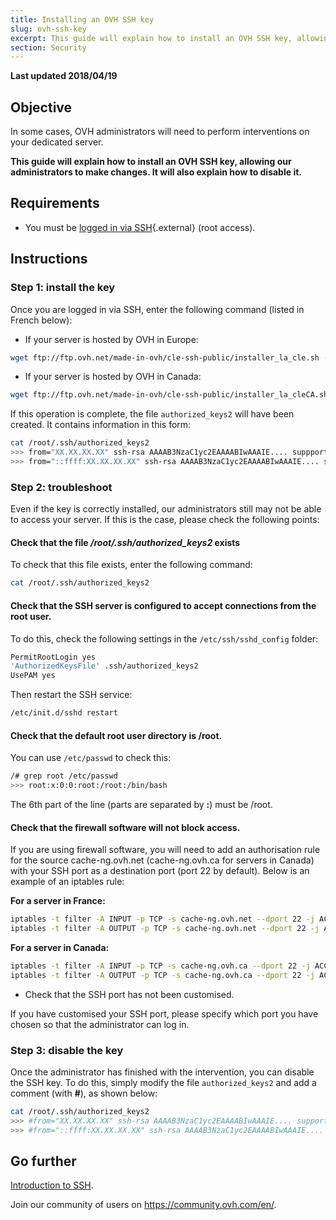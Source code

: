 ```yaml
---
title: Installing an OVH SSH key 
slug: ovh-ssh-key
excerpt: This guide will explain how to install an OVH SSH key, allowing our administrators to make changes
section: Security
---
```


**Last updated 2018/04/19**

## Objective

In some cases, OVH administrators will need to perform interventions on your dedicated server. 

**This guide will explain how to install an OVH SSH key, allowing our administrators to make changes. It will also explain how to disable it.**


## Requirements

- You must be [logged in via SSH](https://docs.ovh.com/ca/en/dedicated/ssh-introduction/){.external} (root access).


## Instructions

### Step 1: install the key

Once you are logged in via SSH, enter the following command (listed in French below):

- If your server is hosted by OVH in Europe:

```sh
wget ftp://ftp.ovh.net/made-in-ovh/cle-ssh-public/installer_la_cle.sh -O installer_la_cle.sh ; sh installer_la_cle.sh
```

- If your server is hosted by OVH in Canada:

```sh
wget ftp://ftp.ovh.net/made-in-ovh/cle-ssh-public/installer_la_cleCA.sh -O installer_la_cle.sh ; sh installer_la_cle.sh
```

If this operation is complete, the file `authorized_keys2` will have been created. It contains information in this form:

```sh
cat /root/.ssh/authorized_keys2
>>> from="XX.XX.XX.XX" ssh-rsa AAAAB3NzaC1yc2EAAAABIwAAAIE.... suppport@cache-ng...
>>> from="::ffff:XX.XX.XX.XX" ssh-rsa AAAAB3NzaC1yc2EAAAABIwAAAIE.... suppport@cache-ng...
```

### Step 2: troubleshoot

Even if the key is correctly installed, our administrators still may not be able to access your server. If this is the case, please check the following points:

#### Check that the file */root/.ssh/authorized_keys2* exists

To check that this file exists, enter the following command:

```sh
cat /root/.ssh/authorized_keys2
```

#### Check that the SSH server is configured to accept connections from the root user.

To do this, check the following settings in the `/etc/ssh/sshd_config` folder:

```bash
PermitRootLogin yes
'AuthorizedKeysFile' .ssh/authorized_keys2
UsePAM yes
```

Then restart the SSH service:

```sh
/etc/init.d/sshd restart
```

#### Check that the default root user directory is /root.

You can use `/etc/passwd` to check this:

```sh
/# grep root /etc/passwd
>>> root:x:0:0:root:/root:/bin/bash
```

The 6th part of the line (parts are separated by **:**) must be /root.

#### Check that the firewall software will not block access.

If you are using firewall software, you will need to add an authorisation rule for the source cache-ng.ovh.net (cache-ng.ovh.ca for servers in Canada) with your SSH port as a destination port (port 22 by default). Below is an example of an iptables rule:

**For a server in France:**

```sh
iptables -t filter -A INPUT -p TCP -s cache-ng.ovh.net --dport 22 -j ACCEPT
iptables -t filter -A OUTPUT -p TCP -s cache-ng.ovh.net --dport 22 -j ACCEPT
```

**For a server in Canada:**

```sh
iptables -t filter -A INPUT -p TCP -s cache-ng.ovh.ca --dport 22 -j ACCEPT
iptables -t filter -A OUTPUT -p TCP -s cache-ng.ovh.ca --dport 22 -j ACCEPT
```

- Check that the SSH port has not been customised.

If you have customised your SSH port, please specify which port you have chosen so that the administrator can log in.
 

### Step 3: disable the key

Once the administrator has finished with the intervention, you can disable the SSH key. To do this, simply modify the file `authorized_keys2` and add a comment (with **#**), as shown below:

```sh
cat /root/.ssh/authorized_keys2
>>> #from="XX.XX.XX.XX" ssh-rsa AAAAB3NzaC1yc2EAAAABIwAAAIE.... support@cache-ng...
>>> #from="::ffff:XX.XX.XX.XX" ssh-rsa AAAAB3NzaC1yc2EAAAABIwAAAIE.... support@cache-ng...
```

## Go further

[Introduction to SSH](https://docs.ovh.com/ca/en/dedicated/ssh-introduction/).

Join our community of users on <https://community.ovh.com/en/>.